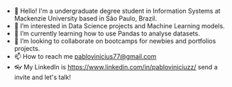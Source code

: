 - 👋 Hello! I'm a undergraduate degree student in Information Systems at Mackenzie University based in São Paulo, Brazil.
- 👀 I’m interested in Data Science projects and Machine Learning models.
- 🌱 I’m currently learning how to use Pandas to analyse datasets.
- 💞️ I’m looking to collaborate on bootcamps for newbies and portfolios projects.
- 📫 How to reach me pablovinicius77@gmail.com
- 👓 My LinkedIn is https://www.linkedin.com/in/pabloviniciuzz/ send a invite and let's talk! 

<!---
pabloviniciuzz/pabloviniciuzz is a ✨ special ✨ repository because its `README.md` (this file) appears on your GitHub profile.
You can click the Preview link to take a look at your changes.
--->

